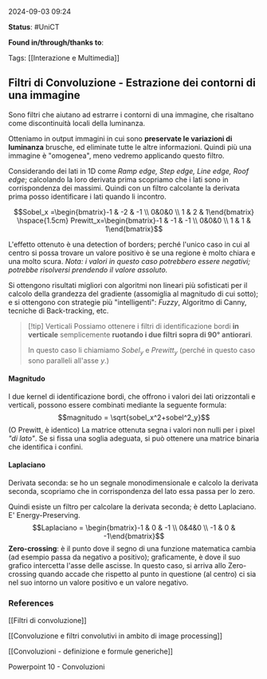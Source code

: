 2024-09-03 09:24

<b>Status</b>: #UniCT

<b>Found in/through/thanks to</b>: 

Tags: [[Interazione e Multimedia]]

## Filtri di Convoluzione - Estrazione dei contorni di una immagine

Sono filtri che aiutano ad estrarre i contorni di una immagine, che risaltano come discontinuità locali della luminanza. 

Otteniamo in output immagini in cui sono **preservate le variazioni di luminanza** brusche, ed eliminate tutte le altre informazioni. Quindi più una immagine è "omogenea", meno vedremo applicando questo filtro. 

Considerando dei lati in 1D come *Ramp edge, Step edge, Line edge, Roof edge*; calcolando la loro derivata prima scopriamo che i lati sono in corrispondenza dei massimi. Quindi con un filtro calcolante la derivata prima posso identificare i lati quando li incontro.   

$$Sobel_x =\begin{bmatrix}-1 & -2 & -1 \\ 0&0&0 \\ 1 & 2 & 1\end{bmatrix} \hspace{1.5cm} Prewitt_x=\begin{bmatrix}-1 & -1 & -1 \\ 0&0&0 \\ 1 & 1 & 1\end{bmatrix}$$

L'effetto ottenuto è una detection of borders; perché l'unico caso in cui al centro si possa trovare un valore positivo è se una regione è molto chiara e una molto scura. *Nota: i valori in questo caso potrebbero essere negativi; potrebbe risolversi prendendo il valore assoluto.*

Si ottengono risultati migliori con algoritmi non lineari più sofisticati per il calcolo della grandezza del gradiente (assomiglia al magnitudo di cui sotto); e si ottengono con strategie più "intelligenti": *Fuzzy*, Algoritmo di Canny, tecniche di Back-tracking, etc.

>[!tip] Verticali
>Possiamo ottenere i filtri di identificazione bordi **in verticale** semplicemente **ruotando i due filtri sopra di 90° antiorari**. 
>
>In questo caso li chiamiamo $Sobel_y$ e $Prewitt_y$ (perché in questo caso sono paralleli all'asse $y$.)

#### Magnitudo

I due kernel di identificazione bordi, che offrono i valori dei lati orizzontali e verticali, possono essere combinati mediante la seguente formula:
$$magnitudo = \sqrt{sobel_x^2+sobel^2_y}$$ 
(O Prewitt, è identico) 
La matrice ottenuta segna i valori non nulli per i pixel *"di lato"*. Se si fissa una soglia adeguata,  si può ottenere una matrice binaria che identifica i confini. 

#### Laplaciano 

Derivata seconda: se ho un segnale monodimensionale e calcolo la derivata seconda, scopriamo che in corrispondenza del lato essa passa per lo zero. 

Quindi esiste un filtro per calcolare la derivata seconda; è detto Laplaciano. E' Energy-Preserving.
$$Laplaciano = \begin{bmatrix}-1 & 0 & -1 \\ 0&4&0 \\ -1 & 0 & -1\end{bmatrix}$$
**Zero-crossing**: è il punto dove il segno di una funzione matematica cambia (ad esempio passa da negativo a positivo); graficamente, è dove il suo grafico intercetta l'asse delle ascisse. 
In questo caso, si arriva allo Zero-crossing quando accade che rispetto al punto in questione (al centro) ci sia nel suo intorno un valore positivo e un valore negativo. 

### References

[[Filtri di convoluzione]]

[[Convoluzione e filtri convolutivi in ambito di image processing]]

[[Convoluzioni - definizione e formule generiche]]

Powerpoint 10 - Convoluzioni